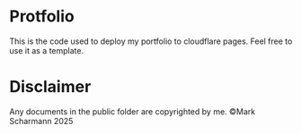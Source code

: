 # Protfolio

This is the code used to deploy my portfolio to cloudflare pages. Feel free to use it as a template.

# Disclaimer

Any documents in the public folder are copyrighted by me. ©Mark Scharmann 2025

